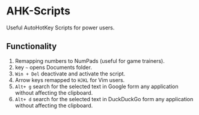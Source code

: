# AHK-Scripts
Useful AutoHotKey Scripts for power users. 


## Functionality

1. Remapping  numbers to NumPads (useful for game trainers).
2. key `~` opens Documents folder.
3. `Win + Del` deactivate and activate the script.
4. Arrow keys remapped to `HJKL` for Vim users.
5. `Alt+ g` search for the selected text in Google form any application without affecting the clipboard.
6. `Alt+ d` search for the selected text in DuckDuckGo form any application without affecting the clipboard.